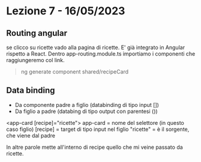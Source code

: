# Lezione 7 - 16/05/2023

## Routing angular
se clicco su ricette vado alla pagina di ricette. E' già integrato in Angular rispetto a React. 
Dentro app-routing.module.ts importiamo i componenti che raggiungeremo col link.


> ng generate component shared/recipeCard

## Data binding
- Da componente padre a figlio (databinding di tipo input [])
- Da figlio a padre (databing di tipo output con parentesi ())

<app-card [recipe]="ricette"></app-card>
app-card = nome del selettore (in questo caso figlio)
[recipe] = target di tipo input nel figlio
"ricette" = è il sorgente, che viene dal padre

In altre parole mette all'interno di recipe quello che mi veine passato da ricette.

